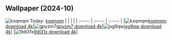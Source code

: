 ## Wallpaper (2024-10)
![kxqmqm](https://w.wallhaven.cc/full/kx/wallhaven-kxqmqm.png) Today: [kxqmqm](https://th.wallhaven.cc/small/kx/kxqmqm.jpg)
|      |      |      |
| :----: | :----: | :----: |
|![kxqmqm](https://th.wallhaven.cc/small/kx/kxqmqm.jpg)[kxqmqm download 4k](https://wallhaven.cc/w/kxqmqm)|![gpyzm7](https://th.wallhaven.cc/small/gp/gpyzm7.jpg)[gpyzm7 download 4k](https://wallhaven.cc/w/gpyzm7)|![jxg9qw](https://th.wallhaven.cc/small/jx/jxg9qw.jpg)[jxg9qw download 4k](https://wallhaven.cc/w/jxg9qw)|
|![9dl31x](https://th.wallhaven.cc/small/9d/9dl31x.jpg)[9dl31x download 4k](https://wallhaven.cc/w/9dl31x)|